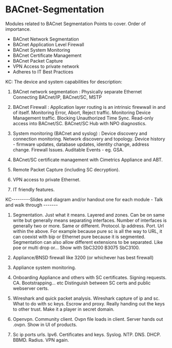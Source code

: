 # BACnet-Segmentation
Modules related to BACnet Segmentation
Points to cover. Order of importance.

* BACnet Network Segmentation 
* BACnet Application Level Firewall
* BACnet System Monitoring
* BACnet Certificate Management
* BACnet Packet Capture
* VPN Access to private network
* Adheres to IT Best Practices

KC: The device and system capabilities for description: 

1. BACnet network segmentation : 
Physically separate Ethernet
Connecting BACnet/IP, BACnet/SC, MSTP

2. BACnet Firewall :
Application layer routing is an intrinsic firewwall in and of itself.
Monitoring Error, Abort, Reject traffic.
Monitoring Device Management traffic.
Blocking Unauthorized Time Sync.
Read-only access into BACnet/SC.
BACnet/SC Hub with NPO diagnostics.

3. System monitoring (BACnet and syslog) :
Device discovery and connection monitoring.
Network discovery and topology.
Device history - firmware updates, database updates, identity change, address change.
Firewall Issues.
Auditable Events - eg. GSA.

4. BACnet/SC certificate management with Cimetrics Appliance and ABT.

5. Remote Packet Capture (including SC decryption).

6. VPN access to private Ethernet.

7. IT friendly features.

KC---------Slides and diagram and/or handout  one for each module - Talk and walk through -------

1. Segmentation.
 Just what it means. Layered and zones. Can be on same write but generally means separating interfaces. Number of interfaces is generally two or more. Same or different. 
Protocol. Ip address. Port. Url within the above. 
For example because pure sc is all the way to URL, it can coexist with bip or Ethernet pure because it is segmented. Segmentation can also allow different extensions to be separated. Like poe or multi drop or...
Show with SbC3200 B3075 SbC3100.

2. Appliance/BNSD firewall like 3200 (or whichever has best firewall)

3. Appliance system monitoring. 

4. Onboarding Appliance and others with SC certificates. 
Signing requests. CA. Bootstrapping... etc
Distinguish between SC certs and public webserver certs.

5. Wireshark and quick packet analysis. 
Wireshark capture of ip and sc. What to do with sc keys. Escrow and proxy. Really handing out the keys to other trust. Make it a player in secret domain.

6. Openvpn. Community client. Ovpn file loads in client. Server hands out .ovpn. Show in UI of products.

7.  Sc ip ports urls. Ipv6. Certificates and keys. Syslog. NTP. DNS. DHCP. BBMD. Radius. VPN again.
